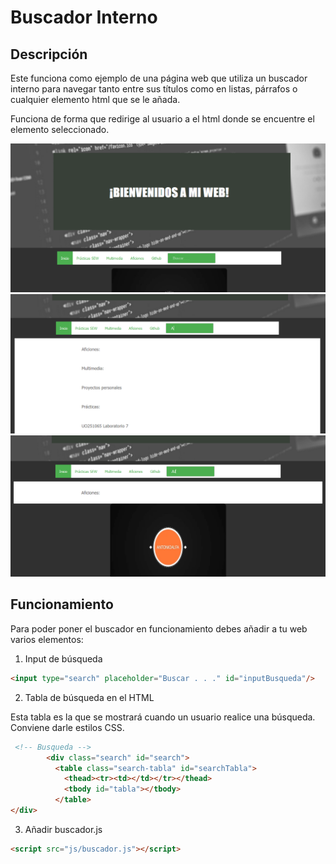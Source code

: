# Buscador Interno


## Descripción

Este funciona como ejemplo de una página web que utiliza un buscador interno para navegar tanto entre sus títulos como 
en listas, párrafos o cualquier elemento html que se le añada.

Funciona de forma que redirige al usuario a el html donde se encuentre el elemento seleccionado.

![Imágen de demostración 1](/assets/web1.PNG)
![Imágen de demostración 2](/assets/Web2.PNG)
![Imágen de demostración 3](/assets/Web3.PNG)

## Funcionamiento

Para poder poner el buscador en funcionamiento debes añadir a tu web varios elementos:

1.  Input de búsqueda

```HTML
<input type="search" placeholder="Buscar . . ." id="inputBusqueda"/>
```

2.  Tabla de búsqueda en el HTML


Esta tabla es la que se mostrará cuando un usuario realice una búsqueda.
Conviene darle estilos CSS.


```HTML
 <!-- Busqueda -->
        <div class="search" id="search">
          <table class="search-tabla" id="searchTabla">
            <thead><tr><td></td></tr></thead>
            <tbody id="tabla"></tbody>
          </table>
</div>
```

3.  Añadir buscador.js


```HTML
<script src="js/buscador.js"></script>
```



